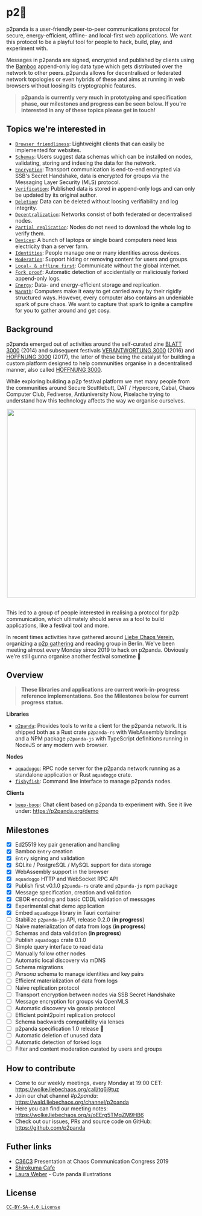 # p2:panda_face:

p2panda is a user-friendly peer-to-peer communications protocol for secure, energy-efficient, offline- and local-first web applications. We want this protocol to be a playful tool for people to hack, build, play, and experiment with.

Messages in p2panda are signed, encrypted and published by clients using the [Bamboo](https://github.com/AljoschaMeyer/bamboo) append-only log data type which gets distributed over the network to other peers. p2panda allows for decentralised or federated network topologies or even hybrids of these and aims at running in web browsers without loosing its cryptographic features.

> **p2panda is currently very much in prototyping and specification phase, our milestones and progress can be seen below. If you're interested in any of these topics please get in touch!**

## Topics we're interested in

* [`Browser friendliness`](/topics/browser-support.md): Lightweight clients that can easily be implemented for websites.
* [`Schemas`](/topics/schemas.md): Users suggest data schemas which can be installed on nodes, validating, storing and indexing the data for the network.
* [`Encryption`](/topics/encryption.md): Transport communication is end-to-end encrypted via SSB's Secret Handshake, data is encrypted for groups via the Messaging Layer Security (MLS) protocol.
* [`Verification`](/topics/verification): Published data is stored in append-only logs and can only be updated by its original author.
* [`Deletion`](/topics/deletion.md): Data can be deleted without loosing verifiability and log integrity.
* [`Decentralization`](/topics/decentralisation.md): Networks consist of both federated or decentralised nodes.
* [`Partial replication`](/topics/replication.md): Nodes do not need to download the whole log to verify them.
* [`Devices`](/topics/devices.md): A bunch of laptops or single board computers need less electricity than a server farm.
* [`Identities`](/topics/identities.md): People manage one or many identities across devices.
* [`Moderation`](/topics/moderation.md): Support hiding or removing content for users and groups.
* [`Local- & offline first`](/topics/local-first.md): Communicate without the global internet.
* [`Fork proof`](/topics/fork-proof.md): Automatic detection of accidentially or maliciously forked append-only logs.
* [`Energy`](/topics/energy.md): Data- and energy-efficient storage and replication.
* [`Warmth`](/topics/warmth.md): Computers make it easy to get carried away by their rigidly structured ways. However, every computer also contains an undeniable spark of pure chaos. We want to capture that spark to ignite a campfire for you to gather around and get cosy.

## Background

p2panda emerged out of activities around the self-curated zine [BLATT 3000](https://blatt3000.de) (2014) and subsequent festivals [VERANTWORTUNG 3000](https://blatt3000.de/verantwortung3000/) (2016) and [HOFFNUNG 3000](https://blatt3000.de/hoffnung3000/) (2017), the latter of these being the catalyst for building a custom platform designed to help communities organise in a decentralised manner, also called [HOFFNUNG 3000](https://hoffnung3000.de/).

While exploring building a p2p festival platform we met many people from the communities around Secure Scuttlebutt, DAT / Hypercore, Cabal, Chaos Computer Club, Fediverse, Antiuniversity Now, Pixelache trying to understand how this technology affects the way we organise ourselves.

<div align="center">
  <img src="https://raw.githubusercontent.com/p2panda/design-document/restructure/pandas.jpg" width="500" />
  <br />
  <br />
</div>

This led to a group of people interested in realising a protocol for p2p communication, which ultimately should serve as a tool to build applications, like a festival tool and more.

In recent times activities have gathered around [Liebe Chaos Verein](https://liebechaos.org/), organizing a [p2p gathering](https://p2p-berlin.org/) and reading group in Berlin. We've been meeting almost every Monday since 2019 to hack on p2panda. Obviously we're still gunna organise another festival sometime :panda_face:

## Overview

> **These libraries and applications are current work-in-progress reference implementations. See the Milestones below for current progress status.**

**Libraries**

* [`p2panda`](https://github.com/p2panda/p2panda): Provides tools to write a client for the p2panda network. It is shipped both as a Rust crate `p2panda-rs` with WebAssembly bindings and a NPM package `p2panda-js` with TypeScript definitions running in NodeJS or any modern web browser.

**Nodes**

* [`aquadoggo`](https://github.com/p2panda/aquadoggo): RPC node server for the p2panda network running as a standalone application or Rust `aquadoggo` crate.
* [`fishyfish`](https://github.com/p2panda/fishyfish): Command line interface to manage p2panda nodes.

**Clients**

* [`beep-boop`](https://github.com/p2panda/beep-boop): Chat client based on p2panda to experiment with. See it live under: https://p2panda.org/demo

## Milestones

* [x] Ed25519 key pair generation and handling
* [x] Bamboo `Entry` creation
* [x] `Entry` signing and validation
* [x] SQLite / PostgreSQL / MySQL support for data storage
* [x] WebAssembly support in the browser
* [x] `aquadoggo` HTTP and WebSocket RPC API
* [x] Publish first v0.1.0 `p2panda-rs` crate and `p2panda-js` npm package
* [x] Message specification, creation and validation
* [x] CBOR encoding and basic CDDL validation of messages
* [x] Experimental chat demo application
* [x] Embed `aquadoggo` library in Tauri container
* [ ] Stabilize `p2panda-js` API, release 0.2.0 (**in progress**)
* [ ] Naive materialization of data from logs (**in progress**)
* [ ] Schemas and data validation (**in progress**)
* [ ] Publish `aquadoggo` crate 0.1.0
* [ ] Simple query interface to read data
* [ ] Manually follow other nodes
* [ ] Automatic local discovery via mDNS
* [ ] Schema migrations
* [ ] *Persona* schema to manage identities and key pairs
* [ ] Efficient materialization of data from logs
* [ ] Naive replication protocol
* [ ] Transport encryption between nodes via SSB Secret Handshake
* [ ] Message encryption for groups via OpenMLS
* [ ] Automatic discovery via gossip protocol
* [ ] Efficient point2point replication protocol
* [ ] Schema backwards compatibility via lenses
* [ ] p2panda specification 1.0 release :panda_face:
* [ ] Automatic deletion of unused data
* [ ] Automatic detection of forked logs
* [ ] Filter and content moderation curated by users and groups

## How to contribute

* Come to our weekly meetings, every Monday at 19:00 CET: https://wolke.liebechaos.org/call/tq6j9tuz
* Join our chat channel *#p2panda*: https://wald.liebechaos.org/channel/p2panda
* Here you can find our meeting notes: https://wolke.liebechaos.org/s/oEErg5TMqZM9HB6
* Check out our issues, PRs and source code on GitHub: https://github.com/p2panda

## Futher links

* [C36C3](https://media.ccc.de/v/36c3-10756-p2panda) Presentation at Chaos Communication Congress 2019
* [Shirokuma Cafe](https://en.wikipedia.org/wiki/Shirokuma_Cafe)
* [Laura Weber](http://www.lauraweber.net/) - Cute panda illustrations

## License

[`CC-BY-SA-4.0 License`](/LICENSE)
